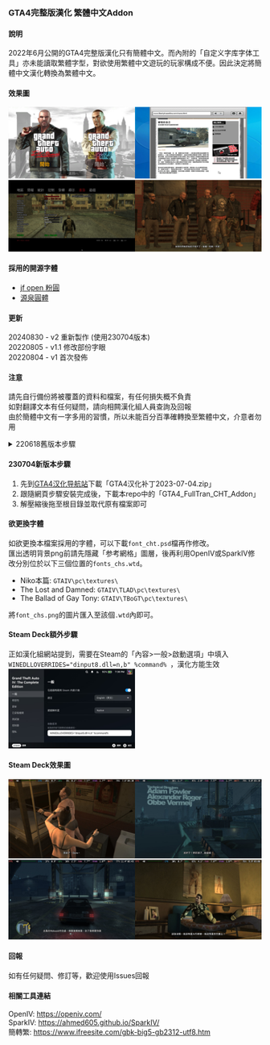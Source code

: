 ### GTA4完整版漢化 繁體中文Addon

#### 說明
2022年6月公開的GTA4完整版漢化只有簡體中文。而內附的「自定义字库字体工具」亦未能讀取繁體字型，對欲使用繁體中文遊玩的玩家構成不便。因此決定將簡體中文漢化轉換為繁體中文。<br>

#### 效果圖
<img src="https://github.com/Megumi-B/GTA4_FullTran_CHT/raw/main/Showcase_1.jpg" width="50%"><img src="https://github.com/Megumi-B/GTA4_FullTran_CHT/raw/main/Showcase_2.jpg" width="50%">
<img src="https://github.com/Megumi-B/GTA4_FullTran_CHT/raw/main/Showcase_3.jpg" width="50%"><img src="https://github.com/Megumi-B/GTA4_FullTran_CHT/raw/main/Showcase_4.jpg" width="50%">

#### 採用的開源字體
- [jf open 粉圓](https://github.com/justfont/open-huninn-font)
- [源泉圓體](https://github.com/ButTaiwan/gensen-font)

#### 更新
20240830 - v2 重新製作 (使用230704版本)<br>
20220805 - v1.1 修改部份字眼<br>
20220804 - v1 首次發佈<br>

#### 注意
請先自行備份將被覆蓋的資料和檔案，有任何損失概不負責<br>
如對翻譯文本有任何疑問，請向相闗漢化組人員查詢及回報<br>
由於簡體中文有一字多用的習慣，所以未能百分百準確轉換至繁體中文，介意者勿用<br>

<details><summary>220618舊版本步驟</summary>

1. 先到天道汉化组的[GTA4汉化导航站](https://b9348.gitee.io/#1)下載「GTA4汉化补丁20220618」<br>
2. 跟隨網頁步驟安裝完成後，下載本repo中的「GTA4_FullTran_CHT_Addon」<br>
3. 解壓縮後拖至根目錄並取代原有檔案即可<br>

#### 欲更換字體
如欲更換本檔案採用的字體，可以下載`font_cht.psd`檔再作修改。<br>
匯出透明背景png時請先隱藏「参考网格」，然後利用SparkIV修改分別位於以下三個位置的`fonts.wtd`。<br>
- Niko本篇: `GTAIV\pc\textures\`
- The Lost and Damned: `GTAIV\TLAD\pc\textures\`
- The Ballad of Gay Tony: `GTAIV\TBoGT\pc\textures\`

將`font_chs.png`的圖片匯入至該個`.wtd`內即可。
<br>
</details>

#### 230704新版本步驟
1. 先到[GTA4汉化导航站](https://b9348.pages.dev/)下載「GTA4汉化补丁2023-07-04.zip」<br>
2. 跟隨網頁步驟安裝完成後，下載本repo中的「GTA4_FullTran_CHT_Addon」<br>
3. 解壓縮後拖至根目錄並取代原有檔案即可<br>

#### 欲更換字體
如欲更換本檔案採用的字體，可以下載`font_cht.psd`檔再作修改。<br>
匯出透明背景png前請先隱藏「参考網格」圖層，後再利用OpenIV或SparkIV修改分別位於以下三個位置的`fonts_chs.wtd`。<br>
- Niko本篇: `GTAIV\pc\textures\`
- The Lost and Damned: `GTAIV\TLAD\pc\textures\`
- The Ballad of Gay Tony: `GTAIV\TBoGT\pc\textures\`

將`font_chs.png`的圖片匯入至該個`.wtd`內即可。

#### Steam Deck額外步驟
正如漢化組網站提到，需要在Steam的「內容>一般>啟動選項」中填入`WINEDLLOVERRIDES="dinput8.dll=n,b" %command% `，漢化方能生效<br>
<img src="https://github.com/Megumi-B/GTA4_FullTran_CHT/raw/main/SteamDeck_LaunchOptions.jpg" width="50%"><br>

#### Steam Deck效果圖
<img src="https://github.com/Megumi-B/GTA4_FullTran_CHT/raw/main/Showcase_SD1.jpg" width="50%"><img src="https://github.com/Megumi-B/GTA4_FullTran_CHT/raw/main/Showcase_SD2.jpg" width="50%"><br>
<img src="https://github.com/Megumi-B/GTA4_FullTran_CHT/raw/main/Showcase_SD3.jpg" width="50%"><img src="https://github.com/Megumi-B/GTA4_FullTran_CHT/raw/main/Showcase_SD4.jpg" width="50%"><br>

#### 回報
如有任何疑問、修訂等，歡迎使用Issues回報

#### 相關工具連結
OpenIV: https://openiv.com/<br>
SparkIV: https://ahmed605.github.io/SparkIV/<br>
簡轉繁: https://www.ifreesite.com/gbk-big5-gb2312-utf8.htm<br>
